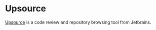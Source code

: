 Upsource
=======
[Upsource](https://jetbrains.com/upsource/) is a code review and repository browsing tool from Jetbrains.